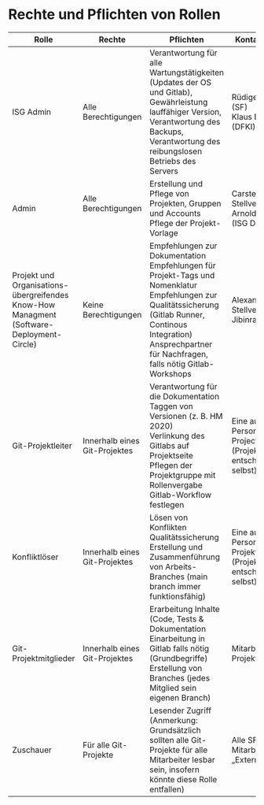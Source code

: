 # Rechte und Pflichten von Rollen


|Rolle| Rechte | Pflichten | Kontakt Person |
|--|--|--|--|
|ISG Admin| Alle Berechtigungen​ | Verantwortung für alle Wartungstätigkeiten (Updates der OS und Gitlab), <br> Gewährleistung lauffähiger Version, <br>Verantwortung des Backups, <br> Verantwortung des reibungslosen Betriebs des Servers​ | Rüdiger Ruppert (SF) <br> Klaus Elsbernd (DFKI)|
|Admin | Alle Berechtigungen ​| Erstellung und Pflege von Projekten, Gruppen und Accounts​ <br> Pflege der Projekt-Vorlage ​| Carsten Harms, ​<br> Stellvertretend: Arnold Herget  (ISG DFKI)​|
|Projekt und Organisations- übergreifendes ​<br> Know-How Managment (Software-Deployment-Circle)|Keine Berechtigungen​|Empfehlungen zur Dokumentation​ <br> Empfehlungen für Projekt-Tags und Nomenklatur <br> Empfehlungen zur Qualitätssicherung (Gitlab Runner, Continous Integration)​ <br> Ansprechpartner für Nachfragen, falls nötig Gitlab-Workshops​|Alexander Witton​ <br> Stellvertretend: Jibinraj Antony​|
|Git-Projektleiter |Innerhalb eines Git-Projektes| Verantwortung für die Dokumentation​ <br> Taggen von Versionen (z. B. HM 2020)​ <br> Verlinkung des Gitlabs auf Projektseite​ <br> Pflegen der Projektgruppe mit Rollenvergabe​ <br> Gitlab-Workflow festlegen| Eine ausgewählte Person jedes Projects (Projektmitglieder entscheiden selbst)​|
|Konfliktlöser ​| Innerhalb eines Git-Projektes |Lösen von Konflikten​ <br> Qualitätssicherung​ <br> Erstellung und Zusammenführung von Arbeits-Branches (main branch immer funktionsfähig)​|Eine ausgewählte Person jedes Projekts (Projektmitglieder entscheiden selbst)​|
|Git-Projektmitglieder |Innerhalb eines Git-Projektes|Erarbeitung Inhalte (Code, Tests & Dokumentation <br> Einarbeitung in Gitlab falls nötig (Grundbegriffe)​ <br> Erstellung von Branches (jedes Mitglied sein eigenen Branch)​| Mitarbeitende an Projekt|
|Zuschauer |Für alle Git-Projekte | Lesender Zugriff (Anmerkung: Grundsätzlich sollten alle Git-Projekte für alle Mitarbeiter lesbar sein, insofern könnte diese Rolle entfallen)​|Alle SF Mitarbeiter (ohne „Externe“)|

